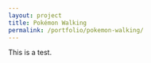 ```yaml
---
layout: project
title: Pokémon Walking
permalink: /portfolio/pokemon-walking/
---
```


This is a test.